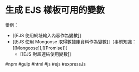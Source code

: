 # 生成 EJS 樣板可用的變數
舉例：
- [[EJS 使用網址輸入內容作為變數]]
- [[EJS 使用 Mongoose 取得數據庫資料作為變數]]（事前知識： [[Mongoose]],[[Promise]]）
	- [[EJS 對超連結使用變數]]

#npm #gulp #html #js #ejs #expressJs 